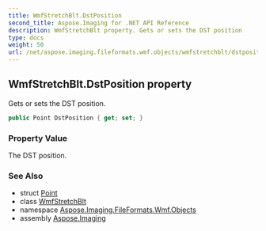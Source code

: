 ```yaml
---
title: WmfStretchBlt.DstPosition
second_title: Aspose.Imaging for .NET API Reference
description: WmfStretchBlt property. Gets or sets the DST position
type: docs
weight: 50
url: /net/aspose.imaging.fileformats.wmf.objects/wmfstretchblt/dstposition/
---
```

## WmfStretchBlt.DstPosition property

Gets or sets the DST position.

```csharp
public Point DstPosition { get; set; }
```

### Property Value

The DST position.

### See Also

* struct [Point](../../../aspose.imaging/point/)
* class [WmfStretchBlt](../)
* namespace [Aspose.Imaging.FileFormats.Wmf.Objects](../../wmfstretchblt/)
* assembly [Aspose.Imaging](../../../)


